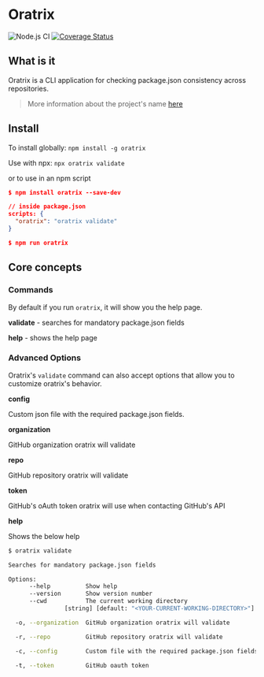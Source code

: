 # Oratrix

![Node.js CI](https://github.com/nodeshift/oratrix/workflows/Node.js%20CI/badge.svg)
[![Coverage Status](https://coveralls.io/repos/github/nodeshift/oratrix/badge.svg?branch=master)](https://coveralls.io/github/nodeshift/oratrix?branch=master)

## What is it

Oratrix is a CLI application for checking package.json consistency across repositories.

> More information about the project's name [here](https://commons.wikimedia.org/wiki/File:Amazona_oratrix_1zz.jpg)

## Install

To install globally: `npm install -g oratrix`

Use with npx: `npx oratrix validate`

or to use in an npm script

```json
$ npm install oratrix --save-dev

// inside package.json
scripts: {
  "oratrix": "oratrix validate"
}

$ npm run oratrix
```

## Core concepts

### Commands

By default if you run `oratrix`, it will show you the help page.

**validate** - searches for mandatory package.json fields

**help** - shows the help page

### Advanced Options

Oratrix's `validate` command can also accept options that allow you to customize oratrix's behavior.

**config**

Custom json file with the required package.json fields.

**organization**

GitHub organization oratrix will validate

**repo**

GitHub repository oratrix will validate

**token**

GitHub's oAuth token oratrix will use when contacting GitHub's API

**help**

Shows the below help

```sh
$ oratrix validate

Searches for mandatory package.json fields

Options:
      --help          Show help                                        [boolean]
      --version       Show version number                              [boolean]
      --cwd           The current working directory
                [string] [default: "<YOUR-CURRENT-WORKING-DIRECTORY>"]

  -o, --organization  GitHub organization oratrix will validate

  -r, --repo          GitHub repository oratrix will validate

  -c, --config        Custom file with the required package.json fields

  -t, --token         GitHub oauth token
```
